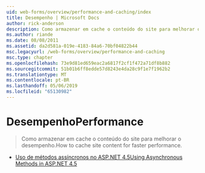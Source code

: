 ```yaml
---
uid: web-forms/overview/performance-and-caching/index
title: Desempenho | Microsoft Docs
author: rick-anderson
description: Como armazenar em cache o conteúdo do site para melhorar o desempenho.
ms.author: riande
ms.date: 08/08/2011
ms.assetid: da2d581a-019e-4183-84a6-70bf04822b44
msc.legacyurl: /web-forms/overview/performance-and-caching
msc.type: chapter
ms.openlocfilehash: 73e9d81ed659eac2a6817f2cf1f472a71df8b882
ms.sourcegitcommit: 51b01b6ff8edde57d8243e4da28c9f1e7f1962b2
ms.translationtype: MT
ms.contentlocale: pt-BR
ms.lasthandoff: 05/06/2019
ms.locfileid: "65130982"
---
```

# <a name="performance"></a><span data-ttu-id="c53c2-103">Desempenho</span><span class="sxs-lookup"><span data-stu-id="c53c2-103">Performance</span></span>

> <span data-ttu-id="c53c2-104">Como armazenar em cache o conteúdo do site para melhorar o desempenho.</span><span class="sxs-lookup"><span data-stu-id="c53c2-104">How to cache site content for faster performance.</span></span>

- [<span data-ttu-id="c53c2-105">Uso de métodos assíncronos no ASP.NET 4.5</span><span class="sxs-lookup"><span data-stu-id="c53c2-105">Using Asynchronous Methods in ASP.NET 4.5</span></span>](using-asynchronous-methods-in-aspnet-45.md)

